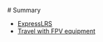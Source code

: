 ‌# Summary​

- [ExpressLRS](ExpressLRS.md)
- [Travel with FPV equipment](travelWithFpvEquipment.md)
<!--stackedit_data:
eyJoaXN0b3J5IjpbLTIxOTU1MTY2OF19
-->